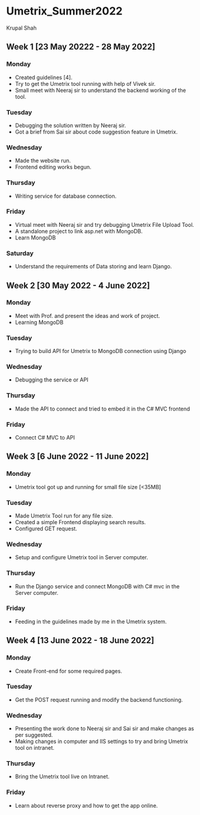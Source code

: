 # Umetrix_Summer2022
Krupal Shah
## Week 1 [23 May 20222 - 28 May 2022]
### Monday
- Created guidelines [4]. 
- Try to get the Umetrix tool running with help of Vivek sir. 
- Small meet with Neeraj sir to understand the backend working of the tool.
### Tuesday
- Debugging the solution written by Neeraj sir. 
- Got a brief from Sai sir about code suggestion feature in Umetrix.
### Wednesday
- Made the website run. 
- Frontend editing works begun.
### Thursday
- Writing service for database connection.
### Friday
- Virtual meet with Neeraj sir and try debugging Umetrix File Upload Tool.
- A standalone project to link asp.net with MongoDB.
- Learn MongoDB
### Saturday
- Understand the requirements of Data storing and learn Django.
## Week 2 [30 May 2022 - 4 June 2022]
### Monday
- Meet with Prof. and present the ideas and work of project.
- Learning MongoDB
### Tuesday
- Trying to build API for Umetrix to MongoDB connection using Django
### Wednesday
- Debugging the service or API
### Thursday
- Made the API to connect and tried to embed it in the C# MVC frontend
### Friday
- Connect C# MVC to API
## Week 3 [6 June 2022 - 11 June 2022]
### Monday
- Umetrix tool got up and running for small file size [<35MB]
### Tuesday
- Made Umetrix Tool run for any file size.
- Created a simple Frontend displaying search results.
- Configured GET request.
### Wednesday
- Setup and configure Umetrix tool in Server computer.
### Thursday
- Run the Django service and connect MongoDB with C# mvc in the Server computer.
### Friday
- Feeding in the guidelines made by me in the Umetrix system.
## Week 4 [13 June 2022 - 18 June 2022]
### Monday
- Create Front-end for some required pages.
### Tuesday
- Get the POST request running and modify the backend functioning. 
### Wednesday
- Presenting the work done to Neeraj sir and Sai sir and make changes as per suggested.
- Making changes in computer and IIS settings to try and bring Umetrix tool on intranet.
### Thursday
- Bring the Umetrix tool live on Intranet.
### Friday
- Learn about reverse proxy and how to get the app online. 
